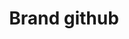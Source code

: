 ---
title: Brand github
tags: ["brand", "github", "development", "version-control", "code", "repository", "collaboration"]
icon: brand-github
svg: '<svg xmlns="http://www.w3.org/2000/svg" width="24" height="24" fill="none" viewBox="0 0 24 24" stroke-width="1.5" stroke-linecap="round" stroke-linejoin="round" stroke="currentColor"><path d="M15.172 15.299c1.202-.25 2.293-.682 3.14-1.316 1.448-1.084 2.188-2.758 2.188-4.411 0-1.16-.44-2.243-1.204-3.16-.425-.511.819-3.872-.286-3.359-1.105.514-2.725 1.198-3.574.947-.909-.268-1.9-.416-2.936-.416-.9 0-1.766.111-2.574.317-1.174.298-2.296-.363-3.426-.848-1.13-.484-.513 3.008-.849 3.422C4.921 7.38 4.5 8.44 4.5 9.572c0 1.653.895 3.327 2.343 4.41.965.722 2.174 1.183 3.527 1.41"/><path d="M10.37 15.391c-.58.637-.869 1.24-.869 1.813V21m5.671-5.701c.549.719.823 1.364.823 1.936V21M3.5 15.668c.45.054.783.26 1 .618.326.537 1.537 2.526 2.913 2.526H9.5"/></svg>'
---